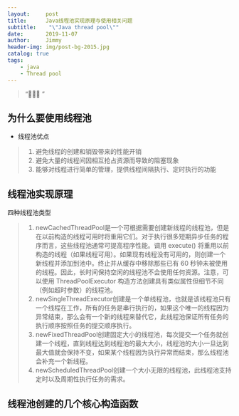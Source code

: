 ```yaml
---
layout:     post
title:      Java线程池实现原理与使用相关问题
subtitle:    "\"Java thread pool\""
date:       2019-11-07
author:     Jimmy
header-img: img/post-bg-2015.jpg
catalog: true
tags:
    - java
    - Thread pool
---
```


> “🙉🙉🙉 ”

## 为什么要使用线程池

- 线程池优点
> 1. 避免线程的创建和销毁带来的性能开销
> 1. 避免大量的线程间因相互抢占资源而导致的阻塞现象
> 1. 能够对线程进行简单的管理，提供线程间隔执行、定时执行的功能

## 线程池实现原理

四种线程池类型
> 1. newCachedThreadPool是一个可根据需要创建新线程的线程池，但是在以前构造的线程可用时将重用它们。对于执行很多短期异步任务的程序而言，这些线程池通常可提高程序性能。调用 execute() 将重用以前构造的线程（如果线程可用）。如果现有线程没有可用的，则创建一个新线程并添加到池中。终止并从缓存中移除那些已有 60 秒钟未被使用的线程。因此，长时间保持空闲的线程池不会使用任何资源。注意，可以使用 ThreadPoolExecutor 构造方法创建具有类似属性但细节不同（例如超时参数）的线程池。
> 1. newSingleThreadExecutor创建是一个单线程池，也就是该线程池只有一个线程在工作，所有的任务是串行执行的，如果这个唯一的线程因为异常结束，那么会有一个新的线程来替代它，此线程池保证所有任务的执行顺序按照任务的提交顺序执行。
> 1. newFixedThreadPool创建固定大小的线程池，每次提交一个任务就创建一个线程，直到线程达到线程池的最大大小，线程池的大小一旦达到最大值就会保持不变，如果某个线程因为执行异常而结束，那么线程池会补充一个新线程。
> 1. newScheduledThreadPool创建一个大小无限的线程池，此线程池支持定时以及周期性执行任务的需求。



## 线程池创建的几个核心构造函数


